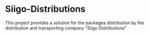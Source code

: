 # Siigo-Distributions
This project provides a solution for the packages distribution by the distribution and transporting company "Siigo Distributions" 
